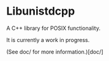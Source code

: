 # Libunistdcpp

A C++ library for POSIX functionality.

It is currently a work in progress.

(See doc/ for more information.)[doc/]
